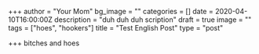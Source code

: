 +++
author = "Your Mom"
bg_image = ""
categories = []
date = 2020-04-10T16:00:00Z
description = "duh duh duh scription"
draft = true
image = ""
tags = ["hoes", "hookers"]
title = "Test English Post"
type = "post"

+++
bitches and hoes